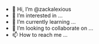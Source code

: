 - 👋 Hi, I’m @zackalexious
- 👀 I’m interested in ...
- 🌱 I’m currently learning ...
- 💞️ I’m looking to collaborate on ...
- 📫 How to reach me ...

<!---
zackalexious/zackalexious is a ✨ special ✨ repository because its `README.md` (this file) appears on your GitHub profile.
You can click the Preview link to take a look at your changes.
--->
